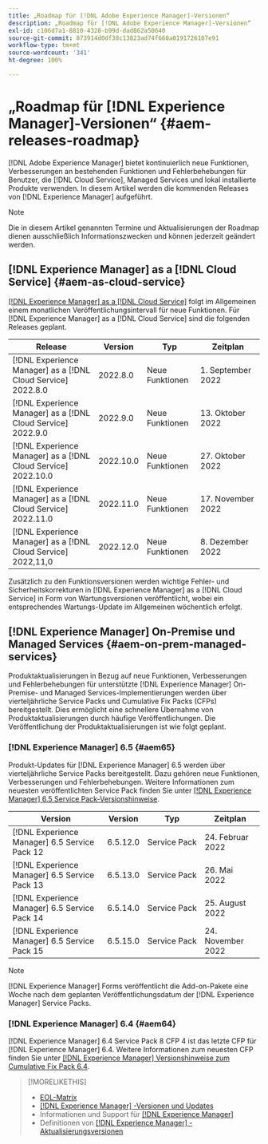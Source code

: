 ```yaml
---
title: „Roadmap für [!DNL Adobe Experience Manager]-Versionen“
description: „Roadmap für [!DNL Adobe Experience Manager]-Versionen“
exl-id: c106d7a1-8810-4328-b99d-dad862a50640
source-git-commit: 873914d0df38c13823ad74f660a0191726107e91
workflow-type: tm+mt
source-wordcount: '341'
ht-degree: 100%

---
```


# „Roadmap für [!DNL Experience Manager]-Versionen“ {#aem-releases-roadmap}

[!DNL Adobe Experience Manager] bietet kontinuierlich neue Funktionen, Verbesserungen an bestehenden Funktionen und Fehlerbehebungen für Benutzer, die [!DNL Cloud Service], Managed Services und lokal installierte Produkte verwenden. In diesem Artikel werden die kommenden Releases von [!DNL Experience Manager] aufgeführt.

>[!NOTE]
>
>Die in diesem Artikel genannten Termine und Aktualisierungen der Roadmap dienen ausschließlich Informationszwecken und können jederzeit geändert werden.

## [!DNL Experience Manager] as a [!DNL Cloud Service] {#aem-as-cloud-service}

[[!DNL Experience Manager] as a [!DNL Cloud Service]](https://experienceleague.adobe.com/docs/experience-manager-cloud-service/release-notes/home.html?lang=de) folgt im Allgemeinen einem monatlichen Veröffentlichungsintervall für neue Funktionen. Für [!DNL Experience Manager] as a [!DNL Cloud Service] sind die folgenden Releases geplant.

| Release | Version | Typ | Zeitplan |
|---|---|---|---|
| [!DNL Experience Manager] as a [!DNL Cloud Service] 2022.8.0 | 2022.8.0 | Neue Funktionen | 1. September 2022 |
| [!DNL Experience Manager] as a [!DNL Cloud Service] 2022.9.0 | 2022.9.0 | Neue Funktionen | 13. Oktober 2022 |
| [!DNL Experience Manager] as a [!DNL Cloud Service] 2022.10.0 | 2022.10.0 | Neue Funktionen | 27. Oktober 2022 |
| [!DNL Experience Manager] as a [!DNL Cloud Service] 2022.11.0 | 2022.11.0 | Neue Funktionen | 17. November 2022 |
| [!DNL Experience Manager] as a [!DNL Cloud Service] 2022,11,0 | 2022.12.0 | Neue Funktionen | 8. Dezember 2022 |

Zusätzlich zu den Funktionsversionen werden wichtige Fehler- und Sicherheitskorrekturen in [!DNL Experience Manager] as a [!DNL Cloud Service] in Form von Wartungsversionen veröffentlicht, wobei ein entsprechendes Wartungs-Update im Allgemeinen wöchentlich erfolgt.

## [!DNL Experience Manager] On-Premise und Managed Services {#aem-on-prem-managed-services}

Produktaktualisierungen in Bezug auf neue Funktionen, Verbesserungen und Fehlerbehebungen für unterstützte [!DNL Experience Manager] On-Premise- und Managed Services-Implementierungen werden über vierteljährliche Service Packs und Cumulative Fix Packs (CFPs) bereitgestellt. Dies ermöglicht eine schnellere Übernahme von Produktaktualisierungen durch häufige Veröffentlichungen. Die Veröffentlichung der Produktaktualisierungen ist wie folgt geplant.

### [!DNL Experience Manager] 6.5 {#aem65}

Produkt-Updates für [!DNL Experience Manager] 6.5 werden über vierteljährliche Service Packs bereitgestellt. Dazu gehören neue Funktionen, Verbesserungen und Fehlerbehebungen. Weitere Informationen zum neuesten veröffentlichten Service Pack finden Sie unter [[!DNL Experience Manager] 6.5 Service Pack-Versionshinweise](https://experienceleague.adobe.com/docs/experience-manager-65/release-notes/service-pack/sp-release-notes.html?lang=de).

| Version | Version | Typ | Zeitplan |
|---|---|---|---|
| [!DNL Experience Manager] 6.5 Service Pack 12 | 6.5.12.0 | Service Pack | 24. Februar 2022 |
| [!DNL Experience Manager] 6.5 Service Pack 13 | 6.5.13.0 | Service Pack | 26. Mai 2022 |
| [!DNL Experience Manager] 6.5 Service Pack 14 | 6.5.14.0 | Service Pack | 25. August 2022 |
| [!DNL Experience Manager] 6.5 Service Pack 15 | 6.5.15.0 | Service Pack | 24. November 2022 |


>[!NOTE]
>
>[!DNL Experience Manager] Forms veröffentlicht die Add-on-Pakete eine Woche nach dem geplanten Veröffentlichungsdatum der [!DNL Experience Manager] Service Packs.

### [!DNL Experience Manager] 6.4 {#aem64}

[!DNL Experience Manager] 6.4 Service Pack 8 CFP 4 ist das letzte CFP für [!DNL Experience Manager] 6.4. Weitere Informationen zum neuesten CFP finden Sie unter [[!DNL Experience Manager] Versionshinweise zum Cumulative Fix Pack 6.4](https://experienceleague.adobe.com/docs/experience-manager-64/release-notes/cfp-release-notes.html?lang=de).

>[!MORELIKETHIS]
>
>* [EOL-Matrix](https://helpx.adobe.com/de/support/programs/eol-matrix.html)
>* [[!DNL Experience Manager] -Versionen und Updates](https://helpx.adobe.com/de/experience-manager/aem-releases-updates.html)
>* Informationen und Support für [[!DNL Experience Manager] ](https://experienceleague.adobe.com/docs/experience-manager-cloud-service.html?lang=de)
>* Definitionen von [[!DNL Experience Manager] -Aktualisierungsversionen](/help/update-release-vehicle-definitions.md)

